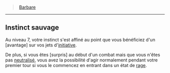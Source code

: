 ﻿---
!ClassFeatureItem
Name: Instinct sauvage
Id: barbarian_hd.md#instinct-sauvage
ParentLink: barbarian_hd.md#barbare
ParentName: Barbare
NameLevel: 2
Attributes: {}
---
> [Barbare](hd_barbarian.md)

---

## Instinct sauvage

Au niveau 7, votre instinct s'est affiné au point que vous bénéficiez d'un [avantage] sur vos jets d'[initiative](hd_abilities_dexterity_initiative.md).

De plus, si vous êtes [surpris] au début d'un combat mais que vous n'êtes pas [neutralisé](hd_conditions_neutralise.md), vous avez la possibilité d'agir normalement pendant votre premier tour si vous le commencez en entrant dans un état de [rage](hd_barbarian_rage.md).

